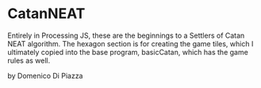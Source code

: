 # CatanNEAT
Entirely in Processing JS, these are the beginnings to a Settlers of Catan NEAT algorithm.
The hexagon section is for creating the game tiles, which I ultimately copied into the base program,
basicCatan, which has the game rules as well.


by Domenico Di Piazza
